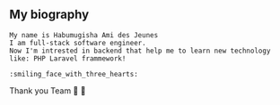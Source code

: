 ## My biography

```
My name is Habumugisha Ami des Jeunes
I am full-stack software engineer.
Now I'm intrested in backend that help me to learn new technology like: PHP Laravel frammework!

:smiling_face_with_three_hearts:

```

Thank you Team :love_you_gesture:  :call_me_hand: